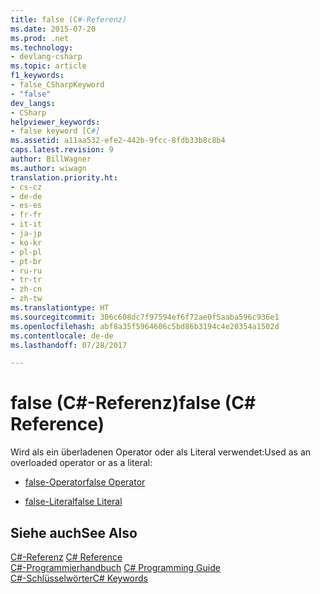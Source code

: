 ```yaml
---
title: false (C#-Referenz)
ms.date: 2015-07-20
ms.prod: .net
ms.technology:
- devlang-csharp
ms.topic: article
f1_keywords:
- false_CSharpKeyword
- "false"
dev_langs:
- CSharp
helpviewer_keywords:
- false keyword [C#]
ms.assetid: a11aa532-efe2-442b-9fcc-8fdb33b8c8b4
caps.latest.revision: 9
author: BillWagner
ms.author: wiwagn
translation.priority.ht:
- cs-cz
- de-de
- es-es
- fr-fr
- it-it
- ja-jp
- ko-kr
- pl-pl
- pt-br
- ru-ru
- tr-tr
- zh-cn
- zh-tw
ms.translationtype: HT
ms.sourcegitcommit: 306c608dc7f97594ef6f72ae0f5aaba596c936e1
ms.openlocfilehash: abf8a35f5964606c5bd86b3194c4e20354a1502d
ms.contentlocale: de-de
ms.lasthandoff: 07/28/2017

---
```

# <a name="false-c-reference"></a><span data-ttu-id="36861-102">false (C#-Referenz)</span><span class="sxs-lookup"><span data-stu-id="36861-102">false (C# Reference)</span></span>
<span data-ttu-id="36861-103">Wird als ein überladenen Operator oder als Literal verwendet:</span><span class="sxs-lookup"><span data-stu-id="36861-103">Used as an overloaded operator or as a literal:</span></span>  
  
-   [<span data-ttu-id="36861-104">false-Operator</span><span class="sxs-lookup"><span data-stu-id="36861-104">false Operator</span></span>](../../../csharp/language-reference/keywords/false-operator.md)  
  
-   [<span data-ttu-id="36861-105">false-Literal</span><span class="sxs-lookup"><span data-stu-id="36861-105">false Literal</span></span>](../../../csharp/language-reference/keywords/false-literal.md)  
  
## <a name="see-also"></a><span data-ttu-id="36861-106">Siehe auch</span><span class="sxs-lookup"><span data-stu-id="36861-106">See Also</span></span>  
 <span data-ttu-id="36861-107">[C#-Referenz](../../../csharp/language-reference/index.md) </span><span class="sxs-lookup"><span data-stu-id="36861-107">[C# Reference](../../../csharp/language-reference/index.md) </span></span>  
 <span data-ttu-id="36861-108">[C#-Programmierhandbuch](../../../csharp/programming-guide/index.md) </span><span class="sxs-lookup"><span data-stu-id="36861-108">[C# Programming Guide](../../../csharp/programming-guide/index.md) </span></span>  
 [<span data-ttu-id="36861-109">C#-Schlüsselwörter</span><span class="sxs-lookup"><span data-stu-id="36861-109">C# Keywords</span></span>](../../../csharp/language-reference/keywords/index.md)

